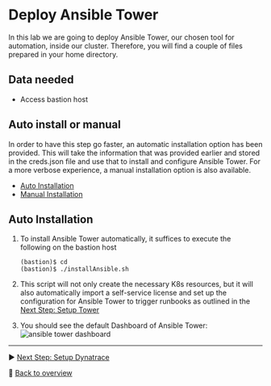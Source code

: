 # Deploy Ansible Tower

In this lab we are going to deploy Ansible Tower, our chosen tool for automation, inside our cluster. Therefore, you will find a couple of files prepared in your home directory.

## Data needed
* Access bastion host

## Auto install or manual
In order to have this step go faster, an automatic installation option has been provided. This will take the information that was provided earlier and stored in the creds.json file and use that to install and configure Ansible Tower. For a more verbose experience, a manual installation option is also available.

* [Auto Installation](#auto-installation)
* [Manual Installation](./manual-installation.md)

## Auto Installation

1. To install Ansible Tower automatically, it suffices to execute the following on the bastion host
    ```
    (bastion)$ cd
    (bastion)$ ./installAnsible.sh
    ```
1. This script will not only create the necessary K8s resources, but it will also automatically import a self-service license and set up the configuration for Ansible Tower to trigger runbooks as outlined in the [Next Step: Setup Tower](../02_Setup_Tower)

1. You should see the default Dashboard of Ansible Tower:
![ansible tower dashboard](../assets/ansible-tower-initial.png)

---

:arrow_forward: [Next Step: Setup Dynatrace](../03_Setup_Dynatrace)

:arrow_up_small: [Back to overview](../)

